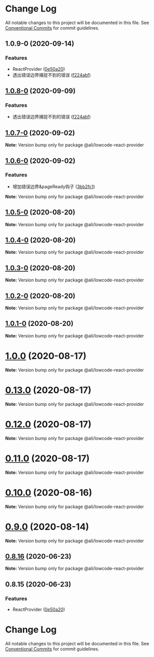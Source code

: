 # Change Log

All notable changes to this project will be documented in this file.
See [Conventional Commits](https://conventionalcommits.org) for commit guidelines.

<a name="1.0.9-0"></a>
## 1.0.9-0 (2020-09-14)


### Features

* ReactProvider ([0e50a20](https://gitlab.alibaba-inc.com/ali-lowcode/ali-lowcode-engine/commit/0e50a20))
* 透出错误边界捕捉不到的错误 ([f224abf](https://gitlab.alibaba-inc.com/ali-lowcode/ali-lowcode-engine/commit/f224abf))




<a name="1.0.8-0"></a>
## [1.0.8-0](https://gitlab.alibaba-inc.com/ali-lowcode/ali-lowcode-engine/compare/@ali/lowcode-react-provider@1.0.7-0...@ali/lowcode-react-provider@1.0.8-0) (2020-09-09)


### Features

* 透出错误边界捕捉不到的错误 ([f224abf](https://gitlab.alibaba-inc.com/ali-lowcode/ali-lowcode-engine/commit/f224abf))




<a name="1.0.7-0"></a>
## [1.0.7-0](https://gitlab.alibaba-inc.com/ali-lowcode/ali-lowcode-engine/compare/@ali/lowcode-react-provider@1.0.6-0...@ali/lowcode-react-provider@1.0.7-0) (2020-09-02)




**Note:** Version bump only for package @ali/lowcode-react-provider

<a name="1.0.6-0"></a>
## [1.0.6-0](https://gitlab.alibaba-inc.com/ali-lowcode/ali-lowcode-engine/compare/@ali/lowcode-react-provider@1.0.5-0...@ali/lowcode-react-provider@1.0.6-0) (2020-09-02)

### Features

* 增加错误边界&pageReady钩子 ([3bb2fc1](https://gitlab.alibaba-inc.com/ali-lowcode/ali-lowcode-engine/commit/3bb2fc1))




**Note:** Version bump only for package @ali/lowcode-react-provider

<a name="1.0.5-0"></a>
## [1.0.5-0](https://gitlab.alibaba-inc.com/ali-lowcode/ali-lowcode-engine/compare/@ali/lowcode-react-provider@1.0.4-0...@ali/lowcode-react-provider@1.0.5-0) (2020-08-20)




**Note:** Version bump only for package @ali/lowcode-react-provider

<a name="1.0.4-0"></a>
## [1.0.4-0](https://gitlab.alibaba-inc.com/ali-lowcode/ali-lowcode-engine/compare/@ali/lowcode-react-provider@1.0.3-0...@ali/lowcode-react-provider@1.0.4-0) (2020-08-20)




**Note:** Version bump only for package @ali/lowcode-react-provider

<a name="1.0.3-0"></a>
## [1.0.3-0](https://gitlab.alibaba-inc.com/ali-lowcode/ali-lowcode-engine/compare/@ali/lowcode-react-provider@1.0.2-0...@ali/lowcode-react-provider@1.0.3-0) (2020-08-20)




**Note:** Version bump only for package @ali/lowcode-react-provider

<a name="1.0.2-0"></a>
## [1.0.2-0](https://gitlab.alibaba-inc.com/ali-lowcode/ali-lowcode-engine/compare/@ali/lowcode-react-provider@1.0.1-0...@ali/lowcode-react-provider@1.0.2-0) (2020-08-20)




**Note:** Version bump only for package @ali/lowcode-react-provider

<a name="1.0.1-0"></a>
## [1.0.1-0](https://gitlab.alibaba-inc.com/ali-lowcode/ali-lowcode-engine/compare/@ali/lowcode-react-provider@1.0.0...@ali/lowcode-react-provider@1.0.1-0) (2020-08-20)




**Note:** Version bump only for package @ali/lowcode-react-provider

<a name="1.0.0"></a>
# [1.0.0](https://gitlab.alibaba-inc.com/ali-lowcode/ali-lowcode-engine/compare/@ali/lowcode-react-provider@0.13.0...@ali/lowcode-react-provider@1.0.0) (2020-08-17)




**Note:** Version bump only for package @ali/lowcode-react-provider

<a name="0.13.0"></a>
# [0.13.0](https://gitlab.alibaba-inc.com/ali-lowcode/ali-lowcode-engine/compare/@ali/lowcode-react-provider@0.12.0...@ali/lowcode-react-provider@0.13.0) (2020-08-17)




**Note:** Version bump only for package @ali/lowcode-react-provider

<a name="0.12.0"></a>
# [0.12.0](https://gitlab.alibaba-inc.com/ali-lowcode/ali-lowcode-engine/compare/@ali/lowcode-react-provider@0.10.0...@ali/lowcode-react-provider@0.12.0) (2020-08-17)




**Note:** Version bump only for package @ali/lowcode-react-provider

<a name="0.11.0"></a>
# [0.11.0](https://gitlab.alibaba-inc.com/ali-lowcode/ali-lowcode-engine/compare/@ali/lowcode-react-provider@0.10.0...@ali/lowcode-react-provider@0.11.0) (2020-08-17)




**Note:** Version bump only for package @ali/lowcode-react-provider

<a name="0.10.0"></a>
# [0.10.0](https://gitlab.alibaba-inc.com/ali-lowcode/ali-lowcode-engine/compare/@ali/lowcode-react-provider@0.9.0...@ali/lowcode-react-provider@0.10.0) (2020-08-16)




**Note:** Version bump only for package @ali/lowcode-react-provider

<a name="0.9.0"></a>
# [0.9.0](https://gitlab.alibaba-inc.com/ali-lowcode/ali-lowcode-engine/compare/@ali/lowcode-react-provider@0.8.16...@ali/lowcode-react-provider@0.9.0) (2020-08-14)




**Note:** Version bump only for package @ali/lowcode-react-provider

<a name="0.8.16"></a>
## [0.8.16](https://gitlab.alibaba-inc.com/ali-lowcode/ali-lowcode-engine/compare/@ali/lowcode-react-provider@0.8.15...@ali/lowcode-react-provider@0.8.16) (2020-06-23)




**Note:** Version bump only for package @ali/lowcode-react-provider

<a name="0.8.15"></a>
## 0.8.15 (2020-06-23)


### Features

* ReactProvider ([0e50a20](https://gitlab.alibaba-inc.com/ali-lowcode/ali-lowcode-engine/commit/0e50a20))




# Change Log

All notable changes to this project will be documented in this file.
See [Conventional Commits](https://conventionalcommits.org) for commit guidelines.

